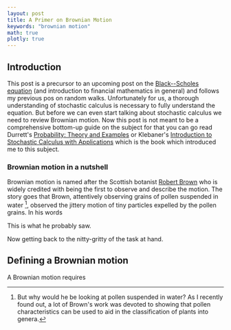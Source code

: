 ```yaml
---
layout: post
title: A Primer on Brownian Motion
keywords: "brownian motion"
math: true
plotly: true
---
```


## Introduction

This post is a precursor to an upcoming post on the [Black--Scholes equation](https://en.wikipedia.org/wiki/Black%E2%80%93Scholes_equation) (and introduction to financial mathematics in general) and follows my previous pos on random walks. Unfortunately for us, a thorough understanding of stochastic calculus is necessary to fully understand the equation. But before we can even start talking about stochastic calculus we need to review Brownian motion. Now this post is not meant to be a comprehensive bottom-up guide on the subject for that you can go read Durrett's [Probability: Theory and Examples](https://www.amazon.com/Probability-Cambridge-Statistical-Probabilistic-Mathematics/dp/0521765390) or Klebaner's [Introduction to Stochastic Calculus with Applications](https://www.amazon.com/Introduction-Stochastic-Calculus-Applications-2Nd/dp/186094566X/ref=sr_1_2?dchild=1&keywords=klebaner&qid=1612983088&s=books&sr=1-2) which is the book which introduced me to this subject.

### Brownian motion in a nutshell

Brownian motion is named after the Scottish botanist [Robert Brown](<https://en.wikipedia.org/wiki/Robert_Brown_(botanist,_born_1773)>) who is widely credited with being the first to observe and describe the motion. The story goes that Brown, attentively observing grains of pollen suspended in water [^1], observed the jittery motion of tiny particles expelled by the pollen grains. In his words

This is what he probably saw.

Now getting back to the nitty-gritty of the task at hand.

## Defining a Brownian motion

A Brownian motion requires

[^1]: But why would he be looking at pollen suspended in water? As I recently found out, a lot of Brown's work was devoted to showing that pollen characteristics can be used to aid in the classification of plants into genera.
